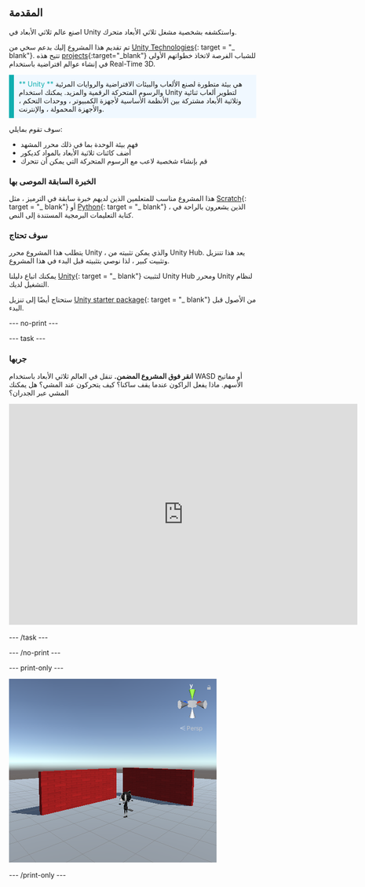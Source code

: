 ## المقدمة

اصنع عالم ثلاثي الأبعاد في Unity واستكشفه بشخصية مشغل ثلاثي الأبعاد متحرك.

تم تقديم هذا المشروع إليك بدعم سخي من [Unity Technologies](https://unity.com/){: target = "_ blank"}.  تتيح هذه [projects](https://projects.raspberrypi.org/en/pathways/unity-intro){:target="_blank"} للشباب الفرصة لاتخاذ خطواتهم الأولى في إنشاء عوالم افتراضية باستخدام Real-Time 3D.

<p style="border-left: solid; border-width:10px; border-color: #0faeb0; background-color: aliceblue; padding: 10px;">
<span style="color: #0faeb0">** Unity **</span> هي بيئة متطورة لصنع الألعاب والبيئات الافتراضية والروايات المرئية والرسوم المتحركة الرقمية والمزيد. يمكنك استخدام Unity لتطوير ألعاب ثنائية وثلاثية الأبعاد مشتركة بين الأنظمة الأساسية لأجهزة الكمبيوتر ، ووحدات التحكم ، والأجهزة المحمولة ، والإنترنت.
</p>

سوف تقوم بمايلي:
+ فهم بيئة الوحدة بما في ذلك محرر المشهد
+ أضف كائنات ثلاثية الأبعاد بالمواد كديكور
+ قم بإنشاء شخصية لاعب مع الرسوم المتحركة التي يمكن أن تتحرك

### الخبرة السابقة الموصى بها
هذا المشروع مناسب للمتعلمين الذين لديهم خبرة سابقة في الترميز ، مثل [Scratch](https://projects.raspberrypi.org/en/pathways/scratch-intro){: target = "_ blank"} أو [Python](https://projects.raspberrypi.org/en/pathways/python-intro){: target = "_ blank"} ، الذين يشعرون بالراحة في كتابة التعليمات البرمجية المستندة إلى النص.

### سوف تحتاج
يتطلب هذا المشروع محرر Unity ، والذي يمكن تثبيته من Unity Hub. يعد هذا تتنزيل وتثبيت كبير ، لذا نوصي بتثبيته قبل البدء في هذا المشروع.

يمكنك اتباع دليلنا [Unity](https://projects.raspberrypi.org/en/projects/unity-guide){: target = "_ blank"} لتثبيت Unity Hub ومحرر Unity لنظام التشغيل لديك.

ستحتاج أيضًا إلى تنزيل [Unity starter package](https://rpf.io/p/en/explore-a-3d-world-go){: target = "_ blank"} من الأصول قبل البدء.

--- no-print ---

--- task ---
### جربها

**انقر فوق المشروع المضمن.** تنقل في العالم ثلاثي الأبعاد باستخدام WASD أو مفاتيح الأسهم. ماذا يفعل الراكون عندما يقف ساكنا؟ كيف يتحركون عند المشي؟ هل يمكنك المشي عبر الجدران؟

<iframe allowtransparency="true" width="710" height="450" src="https://explore-a-3d-world-basic.rpfilt.repl.co" frameborder="0"></iframe>

--- /task ---

--- /no-print ---

--- print-only ---

![مشروع كامل.](images/showcase_static.png)

--- /print-only ---
